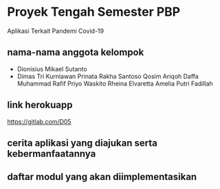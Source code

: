 # Proyek Tengah Semester PBP

Aplikasi Terkait Pandemi Covid-19

## nama-nama anggota kelompok

- Dionisius Mikael Sutanto
- Dimas Tri Kurniawan
Prinata Rakha Santoso
Qosim Ariqoh Daffa
Muhammad Rafif Priyo Waskito
Rheina Elvaretta
Amelia Putri Fadillah

## link herokuapp

https://gitlab.com/D05


## cerita aplikasi yang diajukan serta kebermanfaatannya

## daftar modul yang akan diimplementasikan
